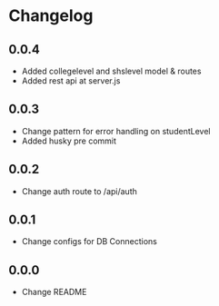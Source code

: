 # Changelog

## 0.0.4

- Added collegelevel and shslevel model & routes
- Added rest api at server.js
## 0.0.3

- Change pattern for error handling on studentLevel
- Added husky pre commit

## 0.0.2

- Change auth route to /api/auth

## 0.0.1

- Change configs for DB Connections

## 0.0.0

- Change README
